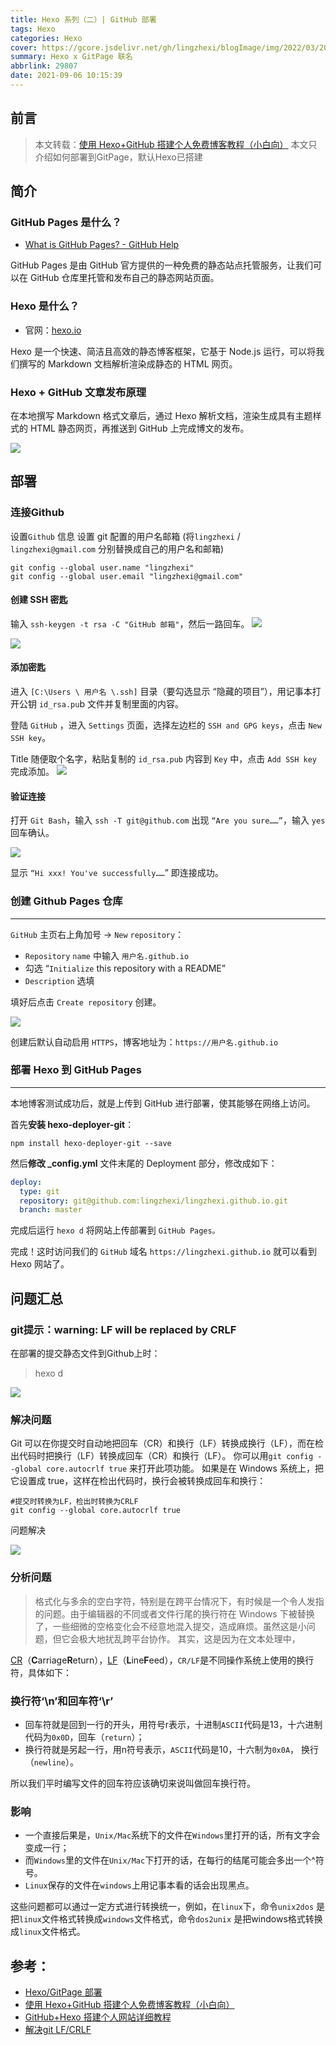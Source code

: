 ```yaml
---
title: Hexo 系列（二）| GitHub 部署
tags: Hexo
categories: Hexo
cover: https://gcore.jsdelivr.net/gh/lingzhexi/blogImage/img/2022/03/202203021718325.jpg
summary: Hexo x GitPage 联名
abbrlink: 29807
date: 2021-09-06 10:15:39
---
```

## 前言

> 本文转载：[使用 Hexo+GitHub 搭建个人免费博客教程（小白向）](https://zhuanlan.zhihu.com/p/60578464)
> 本文只介绍如何部署到GitPage，默认Hexo已搭建

## 简介

### GitHub Pages 是什么？

* [What is GitHub Pages? - GitHub Help](https://help.github.com/en/articles/what-is-github-pages)

GitHub Pages 是由 GitHub 官方提供的一种免费的静态站点托管服务，让我们可以在 GitHub 仓库里托管和发布自己的静态网站页面。

### Hexo 是什么？

* 官网：[hexo.io](https://hexo.io/zh-cn/)

Hexo 是一个快速、简洁且高效的静态博客框架，它基于 Node.js 运行，可以将我们撰写的 Markdown 文档解析渲染成静态的 HTML 网页。

### Hexo + GitHub 文章发布原理

在本地撰写 Markdown 格式文章后，通过 Hexo 解析文档，渲染生成具有主题样式的 HTML 静态网页，再推送到 GitHub 上完成博文的发布。

![](https://pic3.zhimg.com/v2-a193a47cf70fe6ecf156e5f3d34920ea_r.jpg)

## 部署

### 连接Github

设置`Github` 信息
设置 git 配置的用户名邮箱 (将`lingzhexi` / `lingzhexi@gmail.com` 分别替换成自己的用户名和邮箱)

```shell
git config --global user.name "lingzhexi"
git config --global user.email "lingzhexi@gmail.com"
```

#### 创建 SSH 密匙

输入 `ssh-keygen -t rsa -C "GitHub 邮箱"`，然后一路回车。
![](https://s2.loli.net/2024/12/19/Lw8hY5UT7lEMQV9.png) 

![](https://s2.loli.net/2024/12/19/WOCxrBDXbZvVoaF.png) 

#### 添加密匙

进入 `[C:\Users \ 用户名 \.ssh]` 目录（要勾选显示 “隐藏的项目”），用记事本打开公钥 `id_rsa.pu`b 文件并复制里面的内容。

登陆 `GitHub` ，进入 `Settings` 页面，选择左边栏的 `SSH and GPG keys`，点击 `New SSH key`。

Title 随便取个名字，粘贴复制的 `id_rsa.pub` 内容到 `Key` 中，点击 `Add SSH key` 完成添加。
![](https://s2.loli.net/2024/12/19/sWiTnIvDSXNB7kZ.png)

#### 验证连接

打开 `Git Bash`，输入 `ssh -T git@github.com` 出现 `“Are you sure……”`，输入 `yes` 回车确认。

![](https://s2.loli.net/2024/12/19/Xv3xzZFGwiYyCmI.png) 

显示 `“Hi xxx! You've successfully……`” 即连接成功。

### 创建 Github Pages 仓库

---

`GitHub` 主页右上角加号 -> `New` `repository`：

* `Repository` `name` 中输入 `用户名.github.io`
* 勾选 “`Initialize` this repository with a README”
* `Description` 选填

填好后点击 `Create repository` 创建。

![](https://s2.loli.net/2024/12/19/hBGbJU5gMAKx9Vk.jpg) 

创建后默认自动启用 `HTTPS`，博客地址为：`https://用户名.github.io`

### 部署 Hexo 到 GitHub Pages

---

本地博客测试成功后，就是上传到 GitHub 进行部署，使其能够在网络上访问。

首先**安装 hexo-deployer-git**：

```shell
npm install hexo-deployer-git --save
```

然后**修改 _config.yml** 文件末尾的 Deployment 部分，修改成如下：

```yml
deploy:
  type: git
  repository: git@github.com:lingzhexi/lingzhexi.github.io.git
  branch: master
```

完成后运行 `hexo d` 将网站上传部署到 `GitHub Pages。`

完成！这时访问我们的 `GitHub` 域名 `https://lingzhexi.github.io` 就可以看到 Hexo 网站了。

## 问题汇总

### git提示：warning: LF will be replaced by CRLF

在部署的提交静态文件到Github上时：

> hexo d

![](https://s2.loli.net/2024/12/19/XDUYZtglH2QmwC3.png) 

### 解决问题

Git 可以在你提交时自动地把回车（CR）和换行（LF）转换成换行（LF），而在检出代码时把换行（LF）转换成回车（CR）和换行（LF）。 你可以用`git config --global core.autocrlf true` 来打开此项功能。 如果是在 Windows 系统上，把它设置成 true，这样在检出代码时，换行会被转换成回车和换行：

```shell
#提交时转换为LF，检出时转换为CRLF
git config --global core.autocrlf true
```

问题解决

![](https://s2.loli.net/2024/12/19/Iytk1CxJeobAY69.png) 

### **分析问题**

> 格式化与多余的空白字符，特别是在跨平台情况下，有时候是一个令人发指的问题。由于编辑器的不同或者文件行尾的换行符在 Windows 下被替换了，一些细微的空格变化会不经意地混入提交，造成麻烦。虽然这是小问题，但它会极大地扰乱跨平台协作。
> 其实，这是因为在文本处理中，

[CR](https://link.jianshu.com?t=http%3A%2F%2Fen.wikipedia.org%2Fwiki%2FCarriage_return)（**C**arriage**R**eturn），[LF](https://link.jianshu.com?t=http%3A%2F%2Fen.wikipedia.org%2Fwiki%2FLine_feed)（**L**ine**F**eed），`CR/LF`是不同操作系统上使用的换行符，具体如下：

### 换行符‘\n’和回车符‘\r’

- 回车符就是回到一行的开头，用符号r表示，十进制`ASCII`代码是13，十六进制代码为`0x0D`，回车（`return`）；
- 换行符就是另起一行，用n符号表示，`ASCII`代码是10，十六制为`0x0A`， 换行（`newline`）。

所以我们平时编写文件的回车符应该确切来说叫做回车换行符。

### 影响

- 一个直接后果是，`Unix/Mac`系统下的文件在`Windows`里打开的话，所有文字会变成一行；
- 而`Windows`里的文件在`Unix/Mac`下打开的话，在每行的结尾可能会多出一个^符号。
- `Linux`保存的文件在`windows`上用记事本看的话会出现黑点。

这些问题都可以通过一定方式进行转换统一，例如，在`linux`下，命令`unix2dos` 是把`linux`文件格式转换成`windows`文件格式，命令`dos2unix` 是把windows格式转换成`linux`文件格式。

## 参考：

- [Hexo/GitPage 部署](https://hexo.bootcss.com/docs/github-pages.html)
- [使用 Hexo+GitHub 搭建个人免费博客教程（小白向）](https://zhuanlan.zhihu.com/p/60578464)
- [GitHub+Hexo 搭建个人网站详细教程](https://zhuanlan.zhihu.com/p/26625249)
- [解决git LF/CRLF](https://www.jianshu.com/p/450cd21b36a4)
